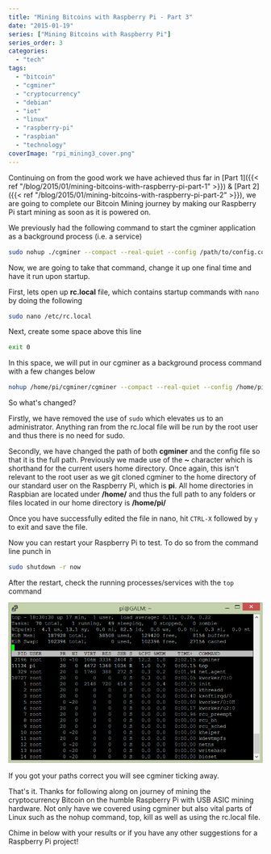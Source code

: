 ```yaml
---
title: "Mining Bitcoins with Raspberry Pi - Part 3"
date: "2015-01-19"
series: ["Mining Bitcoins with Raspberry Pi"]
series_order: 3
categories: 
  - "tech"
tags: 
  - "bitcoin"
  - "cgminer"
  - "cryptocurrency"
  - "debian"
  - "iot"
  - "linux"
  - "raspberry-pi"
  - "raspbian"
  - "technology"
coverImage: "rpi_mining3_cover.png"
---
```


Continuing on from the good work we have achieved thus far in [Part 1]({{< ref "/blog/2015/01/mining-bitcoins-with-raspberry-pi-part-1" >}}) & [Part 2]({{< ref "/blog/2015/01/mining-bitcoins-with-raspberry-pi-part-2" >}}), we are going to complete our Bitcoin Mining journey by making our Raspberry Pi start mining as soon as it is powered on.

We previously had the following command to start the cgminer application as a background process (i.e. a service)

```bash
sudo nohup ./cgminer --compact --real-quiet --config /path/to/config.conf >/dev/null 2>&1&
```

Now, we are going to take that command, change it up one final time and have it run upon startup.

First, lets open up **rc.local** file, which contains startup commands with ```nano``` by doing the following

```bash
sudo nano /etc/rc.local
```

Next, create some space above this line

```bash
exit 0
```

In this space, we will put in our cgminer as a background process command with a few changes below

```bash
nohup /home/pi/cgminer/cgminer --compact --real-quiet --config /home/pi/path/to/config.conf >/dev/null 2>&1&
```

So what's changed?

Firstly, we have removed the use of ```sudo``` which elevates us to an administrator. Anything ran from the rc.local file will be run by the root user and thus there is no need for sudo.

Secondly, we have changed the path of both **cgminer** and the config file so that it is the full path. Previously we made use of the **~** character which is shorthand for the current users home directory. Once again, this isn't relevant to the root user as we git cloned cgminer to the home directory of our standard user on the Raspberry Pi, which is **pi**. All home directories in Raspbian are located under **/home/** and thus the full path to any folders or files located in our home directory is **/home/pi/**

Once you have successfully edited the file in nano, hit ```CTRL-X``` followed by ```y``` to exit and save the file.

Now you can restart your Raspberry Pi to test. To do so from the command line punch in

```bash
sudo shutdown -r now
```

After the restart, check the running processes/services with the ```top``` command

![](images/cgminer_service.png)

If you got your paths correct you will see cgminer ticking away.

That's it. Thanks for following along on journey of mining the cryptocurrency Bitcoin on the humble Raspberry Pi with USB ASIC mining hardware. Not only have we covered using cgminer but also vital parts of Linux such as the nohup command, top, kill as well as using the rc.local file.

Chime in below with your results or if you have any other suggestions for a Raspberry Pi project!
